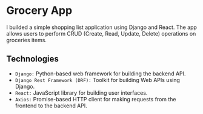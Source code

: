 # Grocery App

I builded a simple shopping list application using Django and React. The app allows users to perform CRUD (Create, Read, Update, Delete) operations on groceries items.


## Technologies

- `Django:` Python-based web framework for building the backend API.
- `Django Rest Framework (DRF):` Toolkit for building Web APIs using Django.
- `React:` JavaScript library for building user interfaces.
- `Axios:` Promise-based HTTP client for making requests from the frontend to the backend API.
